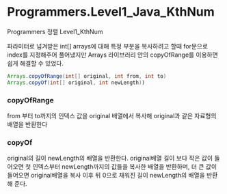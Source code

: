# Programmers.Level1_Java_KthNum
Programmers 정렬 Level1_KthNum

파라미터로 넘겨받은 int[] arrays에 대해 특정 부분을 복사하려고 할때 for문으로 index를 지정해주어 풀어냈지만
Arrays 라이브러리 안의 copyOfRange를 이용하면 쉽게 해결할 수 있었다.
```java
Arrays.copyOfRange(int[] original, int from, int to)
Arrays.copyOf(int[] original, int newLength))
```
### copyOfRange
from 부터 to까지의 인덱스 값을 original 배열에서 복사해 original과 같은 자료형의 배열을 반환한다
### copyOf
original의 길이 newLength의 배열을 반환한다.
original배열 길이 보다 작은 값이 들어오면 첫 인덱스부터 newLength까지의 값들을 복사한 배열을 반환하며,
더 큰 값이 들어오면 original배열을 복사 이후 뒤 0으로 채워진 길이 newLength의 배열을 반환해 준다.
